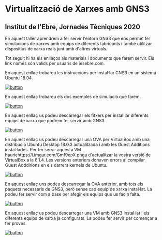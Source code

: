 # Virtualització de Xarxes amb GNS3

## Institut de l'Ebre, Jornades Tècniques 2020

En aquest taller aprendrem a fer servir l'entorn GNS3 que ens permet fer simulacions de xarxes amb equips de diferents fabricants i també utilitzar dispositius de xarxa reals junt amb d'altres virtuals.

Tot seguit hi ha els enllaços als materials i documents que farem servir. Els link només són valids per usuaris de iesebre.com.


En aquest enllaç trobareu les instruccions per instal·lar GNS3 en un sistema Ubuntu 18.04.


[![button](https://i.imgur.com/oU4UHI3.png)](https://jaumeramos.github.io/GNS3/install)


En aquest enllaç trobareu els dos exemples de simulació que farem.


[![button](https://imgur.com/YdA4bwJ.png)](https://jaumeramos.github.io/GNS3/taller)




En aquest enllaç us podeu descarregar els fitxers per instal·lar diferents equips de xarxa que podrem fer servir amb GNS3. 

[![button](https://i.imgur.com/Gmf9epX.png)](https://drive.google.com/open?id=1sF8ZJ_iZd-OHHMf9p5hE1Xf4HIJsyUZe)



En aquest enllaç us podeu descarregar una OVA per VirtualBox amb una distribució Ubuntu Desktop 18.0.3 actualitzada i amb les Guest Additions instal·lades. Per fer servir aquesta VM hauriehttps://i.imgur.com/Gmf9epX.pngu d'actualitzar la vostra versió de VirtualBox a la 6.1.4. Les versions anteriors donaven errors al compilar Guest Adddirions en els darrers kernels de Ubuntu.


[![button](https://i.imgur.com/iTgs4um.png)](https://drive.google.com/open?id=1GdkneEnik3v0518gcSwDJMsZCXFFAE0g)


En aquest enllaç uns podeu descarregar la OVA anterior, amb tots els paquets necessaris de GNS3, però sense cap equip de xarxa instal·lat. La podeu fer servir com a base per afegir els equips que us facin falta.

[![button](https://i.imgur.com/qrnOK5q.png)](https://drive.google.com/open?id=1iKWE4-J-pSFKnOA0pLnEy3SUJxUfUyfL)


En aquest enllaç us podeu descarregar una VM amb GNS3 instal·lat i els diferents equips de xarxa ja configurats. La podeu fer servir per començar a fer proves.


[![button](https://i.imgur.com/lpAl46z.png)](https://drive.google.com/open?id=1Kgx761vNyRDlTOULo4lXvPNBhxUoI4gF)
